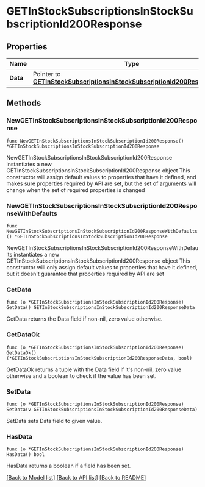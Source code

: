 # GETInStockSubscriptionsInStockSubscriptionId200Response

## Properties

Name | Type | Description | Notes
------------ | ------------- | ------------- | -------------
**Data** | Pointer to [**GETInStockSubscriptionsInStockSubscriptionId200ResponseData**](GETInStockSubscriptionsInStockSubscriptionId200ResponseData.md) |  | [optional] 

## Methods

### NewGETInStockSubscriptionsInStockSubscriptionId200Response

`func NewGETInStockSubscriptionsInStockSubscriptionId200Response() *GETInStockSubscriptionsInStockSubscriptionId200Response`

NewGETInStockSubscriptionsInStockSubscriptionId200Response instantiates a new GETInStockSubscriptionsInStockSubscriptionId200Response object
This constructor will assign default values to properties that have it defined,
and makes sure properties required by API are set, but the set of arguments
will change when the set of required properties is changed

### NewGETInStockSubscriptionsInStockSubscriptionId200ResponseWithDefaults

`func NewGETInStockSubscriptionsInStockSubscriptionId200ResponseWithDefaults() *GETInStockSubscriptionsInStockSubscriptionId200Response`

NewGETInStockSubscriptionsInStockSubscriptionId200ResponseWithDefaults instantiates a new GETInStockSubscriptionsInStockSubscriptionId200Response object
This constructor will only assign default values to properties that have it defined,
but it doesn't guarantee that properties required by API are set

### GetData

`func (o *GETInStockSubscriptionsInStockSubscriptionId200Response) GetData() GETInStockSubscriptionsInStockSubscriptionId200ResponseData`

GetData returns the Data field if non-nil, zero value otherwise.

### GetDataOk

`func (o *GETInStockSubscriptionsInStockSubscriptionId200Response) GetDataOk() (*GETInStockSubscriptionsInStockSubscriptionId200ResponseData, bool)`

GetDataOk returns a tuple with the Data field if it's non-nil, zero value otherwise
and a boolean to check if the value has been set.

### SetData

`func (o *GETInStockSubscriptionsInStockSubscriptionId200Response) SetData(v GETInStockSubscriptionsInStockSubscriptionId200ResponseData)`

SetData sets Data field to given value.

### HasData

`func (o *GETInStockSubscriptionsInStockSubscriptionId200Response) HasData() bool`

HasData returns a boolean if a field has been set.


[[Back to Model list]](../README.md#documentation-for-models) [[Back to API list]](../README.md#documentation-for-api-endpoints) [[Back to README]](../README.md)



